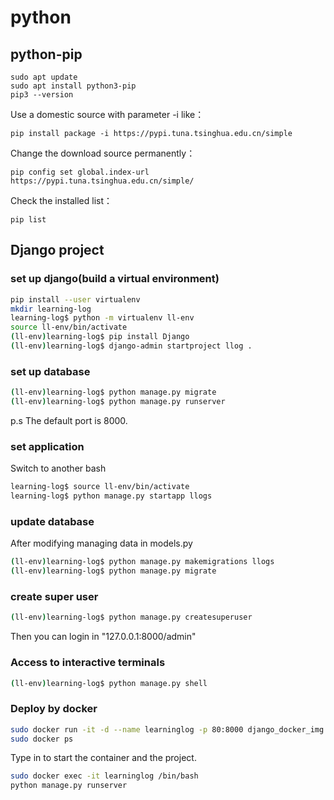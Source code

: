 # python

## python-pip

```shell
sudo apt update
sudo apt install python3-pip
pip3 --version
```

Use a domestic source with parameter -i like：

```shell
pip install package -i https://pypi.tuna.tsinghua.edu.cn/simple
```

Change the download source permanently：

```shell
pip config set global.index-url https://pypi.tuna.tsinghua.edu.cn/simple/
```

Check the installed list：

```shell
pip list
```

## Django project

### set up django(build a virtual environment)

```sh
pip install --user virtualenv
mkdir learning-log
learning-log$ python -m virtualenv ll-env
source ll-env/bin/activate
(ll-env)learning-log$ pip install Django
(ll-env)learning-log$ django-admin startproject llog .
```

### set up database

```sh
(ll-env)learning-log$ python manage.py migrate
(ll-env)learning-log$ python manage.py runserver
```

p.s The default port is 8000.

### set application

Switch to another bash

```sh
learning-log$ source ll-env/bin/activate
learning-log$ python manage.py startapp llogs
```

### update database

After modifying managing data in models.py

```sh
(ll-env)learning-log$ python manage.py makemigrations llogs
(ll-env)learning-log$ python manage.py migrate
```

### create super user

```sh
(ll-env)learning-log$ python manage.py createsuperuser
```

Then you can login in "127.0.0.1:8000/admin"

### Access to interactive terminals

```sh
(ll-env)learning-log$ python manage.py shell
```

### Deploy by docker

```sh
sudo docker run -it -d --name learninglog -p 80:8000 django_docker_img:v1
sudo docker ps
```

Type in to start the container and the project.

```sh
sudo docker exec -it learninglog /bin/bash 
python manage.py runserver
```
